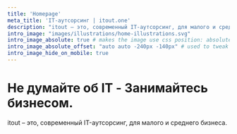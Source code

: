 ```yaml
---
title: 'Homepage'
meta_title: 'IT-аутсорсинг | itout.one'
description: "itout – это, современный IT-аутсорсинг, для малого и среднего бизнеса."
intro_image: "images/illustrations/home-illustrations.svg"
intro_image_absolute: true # makes the image use css position: absolute; so it looks "offset". It's a visual effect that might not always look good depending on the image you use.
intro_image_absolute_offset: "auto auto -240px -140px" # used to tweak the positioning of the absolute image if enabled above
intro_image_hide_on_mobile: true
---
```


# Не думайте об IT - Занимайтесь бизнесом.

itout – это, современный IT-аутсорсинг, для малого и среднего бизнеса.
